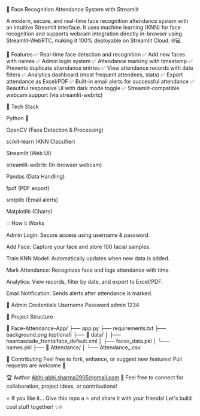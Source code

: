 🎯 Face Recognition Attendance System with Streamlit


A modern, secure, and real-time face recognition attendance system with an intuitive Streamlit interface. It uses machine learning (KNN) for face recognition and supports webcam integration directly in-browser using Streamlit-WebRTC, making it 100% deployable on Streamlit Cloud. 🌐💻

🚀 Features
✅ Real-time face detection and recognition
✅ Add new faces with names
✅ Admin login system
✅ Attendance marking with timestamp
✅ Prevents duplicate attendance entries
✅ View attendance records with date filters
✅ Analytics dashboard (most frequent attendees, stats)
✅ Export attendance as Excel/PDF
✅ Built-in email alerts for successful attendance
✅ Beautiful responsive UI with dark mode toggle
✅ Streamlit-compatible webcam support (via streamlit-webrtc)

🧠 Tech Stack

Python 🐍

OpenCV (Face Detection & Processing)

scikit-learn (KNN Classifier)

Streamlit (Web UI)

streamlit-webrtc (In-browser webcam)

Pandas (Data Handling)

fpdf (PDF export)

smtplib (Email alerts)

Matplotlib (Charts)

💡 How it Works

Admin Login: Secure access using username & password.

Add Face: Capture your face and store 100 facial samples.

Train KNN Model: Automatically updates when new data is added.

Mark Attendance: Recognizes face and logs attendance with time.

Analytics: View records, filter by date, and export to Excel/PDF.

Email Notification: Sends alerts after attendance is marked.


🔐 Admin Credentials
Username	Password
admin	      1234


📂 Project Structure

📁 Face-Attendance-App/
├── app.py
├── requirements.txt
├── background.png (optional)
├── 📁 data/
│   ├── haarcascade_frontalface_default.xml
│   ├── faces_data.pkl
│   └── names.pkl
├── 📁 Attendance/
│   └── Attendance_<date>.csv


🤝 Contributing
Feel free to fork, enhance, or suggest new features! Pull requests are welcome 🚀

🏆 Author
Abhi-abhi.sharma2905@gmail.com
📧 Feel free to connect for collaboration, project ideas, or contributions!

⭐ If you like it...
Give this repo a ⭐ and share it with your friends!
Let's build cool stuff together! 💡🔥
